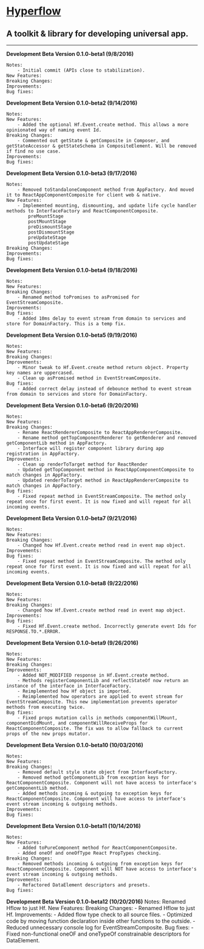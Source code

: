 # [Hyperflow](https://github.com/tuantle/hyperflow)
## A toolkit & library for developing universal app.

----

**Development Beta Version 0.1.0-beta1 (9/8/2016)**
```
Notes:
    - Initial commit (APIs close to stabilization).
New Features:
Breaking Changes:
Improvements:
Bug fixes:
```
**Development Beta Version 0.1.0-beta2 (9/14/2016)**
```
Notes:
New Features:
    - Added the optional Hf.Event.create method. This allows a more opinionated way of naming event Id.  
Breaking Changes:
    - Commented out getState & getComposite in Composer, and getStateAccessor & getStateSchema in CompositeElement. Will be removed if find no use case.
Improvements:
Bug fixes:
```
**Development Beta Version 0.1.0-beta3 (9/17/2016)**
```
Notes:
    - Removed toStandaloneComponent method from AppFactory. And moved it to ReactAppComponentComposite for client web & native.
New Features:
    - Implemented mounting, dismounting, and update life cycle handler methods to InterfaceFactory and ReactComponentComposite.
        preMountStage
        postMountStage
        preDismountStage
        postDismountStage
        preUpdateStage
        postUpdateStage
Breaking Changes:
Improvements:
Bug fixes:
```
**Development Beta Version 0.1.0-beta4 (9/18/2016)**
```
Notes:
New Features:
Breaking Changes:
    - Renamed method toPromises to asPromised for EventStreamComposite.
Improvements:
Bug fixes:
    - Added 10ms delay to event stream from domain to services and store for DomainFactory. This is a temp fix.
```
**Development Beta Version 0.1.0-beta5 (9/19/2016)**
```
Notes:
New Features:
Breaking Changes:
Improvements:
    - Minor tweak to Hf.Event.create method return object. Property key names are uppercased.
    - Clean up asPromised method in EventStreamComposite.
Bug fixes:
    - Added correct delay instead of debounce method to event stream from domain to services and store for DomainFactory.
```
**Development Beta Version 0.1.0-beta6 (9/20/2016)**
```
Notes:
New Features:
Breaking Changes:
    - Rename ReactRendererComposite to ReactAppRendererComposite.
    - Rename method getTopComponentRenderer to getRenderer and removed getComponentLib method in AppFactory.
    - Interface will register component library during app registration in AppFactory.
Improvements:
    - Clean up renderToTarget method for ReactRender
    - Updated getTopComponent method in ReactAppComponentComposite to match changes in AppFactory.
    - Updated renderToTarget method in ReactAppRendererComposite to match changes in AppFactory.
Bug fixes:
    - Fixed repeat method in EventStreamComposite. The method only repeat once for first event. It is now fixed and will repeat for all incoming events.
```
**Development Beta Version 0.1.0-beta7 (9/21/2016)**
```
Notes:
New Features:
Breaking Changes:
    - Changed how Hf.Event.create method read in event map object.
Improvements:
Bug fixes:
    - Fixed repeat method in EventStreamComposite. The method only repeat once for first event. It is now fixed and will repeat for all incoming events.
```
**Development Beta Version 0.1.0-beta8 (9/22/2016)**
```
Notes:
New Features:
Breaking Changes:
    - Changed how Hf.Event.create method read in event map object.
Improvements:
Bug fixes:
    - Fixed Hf.Event.create method. Incorrectly generate event Ids for RESPONSE.TO.*.ERROR.
```
**Development Beta Version 0.1.0-beta9 (9/26/2016)**
```
Notes:
New Features:
Breaking Changes:
Improvements:
    - Added NOT_MODIFIED response in Hf.Event.create method.
    - Methods registerComponentLib and reflectStateOf now return an instance of the interface in InterfaceFactory.
    - Reimplemented how Hf object is imported.
    - Reimplemented how operators are applied to event stream for EventStreamComposite. This new implementation prevents operator methods from executing twice.
Bug fixes:
    - Fixed props mutation calls in methods componentWillMount, componentDidMount, and componentWillReceiveProps for ReactComponentComposite. The fix was to allow fallback to current props of the new props mutator.
```
**Development Beta Version 0.1.0-beta10 (10/03/2016)**
```
Notes:
New Features:
Breaking Changes:
    - Removed default style state object from InterfaceFactory.
    - Removed method getComponentLib from exception keys for ReactComponentComposite. Component will not have access to interface's getComponentLib method.
    - Added methods incoming & outgoing to exception keys for ReactComponentComposite. Component will have access to interface's event stream incoming & outgoing methods.
Improvements:
Bug fixes:
```
**Development Beta Version 0.1.0-beta11 (10/14/2016)**
```
Notes:
New Features:
    - Added toPureComponent method for ReactComponentComposite.
    - Added oneOf and oneOfType React PropTypes checking.
Breaking Changes:
    - Removed methods incoming & outgoing from exception keys for ReactComponentComposite. Component will NOT have access to interface's event stream incoming & outgoing methods.
Improvements:
    - Refactored DataElement descriptors and presets.
Bug fixes:
```
**Development Beta Version 0.1.0-beta12 (10/20/2016)**
Notes: Renamed Hflow to just Hf.
New Features:
Breaking Changes:
    - Renamed Hflow to just Hf.
Improvements:
    - Added flow type check to all source files.
    - Optimized code by moving function declaration inside other functions to the outside.
    - Reduced unnecessary console log for EventStreamComposite.
Bug fixes:
    - Fixed non-functional oneOF and oneTypeOf constrainable descriptors for DataElement.
